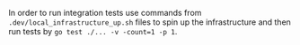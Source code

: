 In order to run integration tests use commands from `.dev/local_infrastructure_up.sh` files to spin up the infrastructure and then run tests by `go test ./... -v -count=1 -p 1`.
